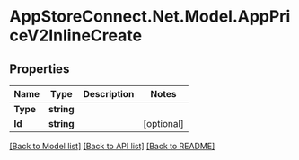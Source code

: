 # AppStoreConnect.Net.Model.AppPriceV2InlineCreate

## Properties

Name | Type | Description | Notes
------------ | ------------- | ------------- | -------------
**Type** | **string** |  | 
**Id** | **string** |  | [optional] 

[[Back to Model list]](../README.md#documentation-for-models) [[Back to API list]](../README.md#documentation-for-api-endpoints) [[Back to README]](../README.md)

